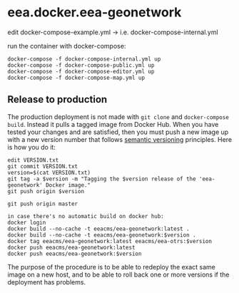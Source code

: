 # eea.docker.eea-geonetwork

edit docker-compose-example.yml -> i.e. docker-compose-internal.yml

run the container with docker-compose:

    docker-compose -f docker-compose-internal.yml up
    docker-compose -f docker-compose-public.yml up
    docker-compose -f docker-compose-editor.yml up
    docker-compose -f docker-compose-map.yml up

## Release to production

The production deployment is not made with `git clone` and `docker-compose build`.
Instead it pulls a tagged image from Docker Hub.  When you have tested your changes
and are satisfied, then you must push a new image up with a new version number that
follows [semantic versioning](http://semver.org/) principles.  Here is how you do it:

    edit VERSION.txt
    git commit VERSION.txt
    version=$(cat VERSION.txt)
    git tag -a $version -m "Tagging the $version release of the 'eea-geonetwork' Docker image."
    git push origin $version

    git push origin master
    
    in case there's no automatic build on docker hub:
    docker login
    docker build --no-cache -t eeacms/eea-geonetwork:latest .
    docker build --no-cache -t eeacms/eea-geonetwork:$version .
    docker tag eeacms/eea-geonetwork:latest eeacms/eea-otrs:$version
    docker push eeacms/eea-geonetwork:latest
    docker push eeacms/eea-geonetwork:$version

The purpose of the procedure is to be able to redeploy the exact same image on a
new host, and to be able to roll back one or more versions if the deployment has problems.


